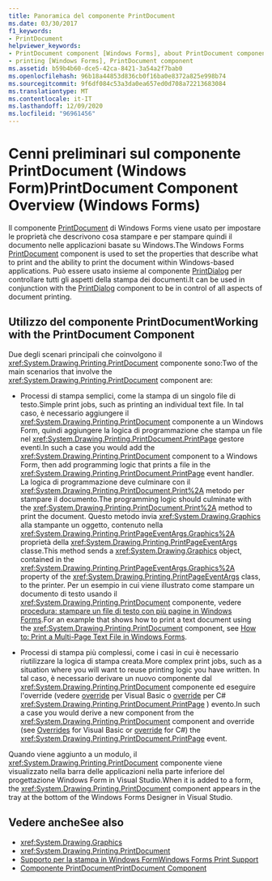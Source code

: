 ```yaml
---
title: Panoramica del componente PrintDocument
ms.date: 03/30/2017
f1_keywords:
- PrintDocument
helpviewer_keywords:
- PrintDocument component [Windows Forms], about PrintDocument component
- printing [Windows Forms], PrintDocument component
ms.assetid: b59b4b60-dce5-42ca-8421-3a54a2f7bab0
ms.openlocfilehash: 96b18a44853d836cb0f16ba0e8372a825e998b74
ms.sourcegitcommit: 9f6df084c53a3da0ea657ed0d708a72213683084
ms.translationtype: MT
ms.contentlocale: it-IT
ms.lasthandoff: 12/09/2020
ms.locfileid: "96961456"
---
```

# <a name="printdocument-component-overview-windows-forms"></a><span data-ttu-id="b331b-102">Cenni preliminari sul componente PrintDocument (Windows Form)</span><span class="sxs-lookup"><span data-stu-id="b331b-102">PrintDocument Component Overview (Windows Forms)</span></span>

<span data-ttu-id="b331b-103">Il componente [PrintDocument](printdocument-component-windows-forms.md) di Windows Forms viene usato per impostare le proprietà che descrivono cosa stampare e per stampare quindi il documento nelle applicazioni basate su Windows.</span><span class="sxs-lookup"><span data-stu-id="b331b-103">The Windows Forms [PrintDocument](printdocument-component-windows-forms.md) component is used to set the properties that describe what to print and the ability to print the document within Windows-based applications.</span></span> <span data-ttu-id="b331b-104">Può essere usato insieme al componente [PrintDialog](printdialog-component-windows-forms.md) per controllare tutti gli aspetti della stampa dei documenti.</span><span class="sxs-lookup"><span data-stu-id="b331b-104">It can be used in conjunction with the [PrintDialog](printdialog-component-windows-forms.md) component to be in control of all aspects of document printing.</span></span>

## <a name="working-with-the-printdocument-component"></a><span data-ttu-id="b331b-105">Utilizzo del componente PrintDocument</span><span class="sxs-lookup"><span data-stu-id="b331b-105">Working with the PrintDocument Component</span></span>

<span data-ttu-id="b331b-106">Due degli scenari principali che coinvolgono il <xref:System.Drawing.Printing.PrintDocument> componente sono:</span><span class="sxs-lookup"><span data-stu-id="b331b-106">Two of the main scenarios that involve the <xref:System.Drawing.Printing.PrintDocument> component are:</span></span>

- <span data-ttu-id="b331b-107">Processi di stampa semplici, come la stampa di un singolo file di testo.</span><span class="sxs-lookup"><span data-stu-id="b331b-107">Simple print jobs, such as printing an individual text file.</span></span> <span data-ttu-id="b331b-108">In tal caso, è necessario aggiungere il <xref:System.Drawing.Printing.PrintDocument> componente a un Windows Form, quindi aggiungere la logica di programmazione che stampa un file nel <xref:System.Drawing.Printing.PrintDocument.PrintPage> gestore eventi.</span><span class="sxs-lookup"><span data-stu-id="b331b-108">In such a case you would add the <xref:System.Drawing.Printing.PrintDocument> component to a Windows Form, then add programming logic that prints a file in the <xref:System.Drawing.Printing.PrintDocument.PrintPage> event handler.</span></span> <span data-ttu-id="b331b-109">La logica di programmazione deve culminare con il <xref:System.Drawing.Printing.PrintDocument.Print%2A> metodo per stampare il documento.</span><span class="sxs-lookup"><span data-stu-id="b331b-109">The programming logic should culminate with the <xref:System.Drawing.Printing.PrintDocument.Print%2A> method to print the document.</span></span> <span data-ttu-id="b331b-110">Questo metodo invia <xref:System.Drawing.Graphics> alla stampante un oggetto, contenuto nella <xref:System.Drawing.Printing.PrintPageEventArgs.Graphics%2A> proprietà della <xref:System.Drawing.Printing.PrintPageEventArgs> classe.</span><span class="sxs-lookup"><span data-stu-id="b331b-110">This method sends a <xref:System.Drawing.Graphics> object, contained in the <xref:System.Drawing.Printing.PrintPageEventArgs.Graphics%2A> property of the <xref:System.Drawing.Printing.PrintPageEventArgs> class, to the printer.</span></span> <span data-ttu-id="b331b-111">Per un esempio in cui viene illustrato come stampare un documento di testo usando il <xref:System.Drawing.Printing.PrintDocument> componente, vedere [procedura: stampare un file di testo con più pagine in Windows Forms](../advanced/how-to-print-a-multi-page-text-file-in-windows-forms.md).</span><span class="sxs-lookup"><span data-stu-id="b331b-111">For an example that shows how to print a text document using the <xref:System.Drawing.Printing.PrintDocument> component, see [How to: Print a Multi-Page Text File in Windows Forms](../advanced/how-to-print-a-multi-page-text-file-in-windows-forms.md).</span></span>

- <span data-ttu-id="b331b-112">Processi di stampa più complessi, come i casi in cui è necessario riutilizzare la logica di stampa creata.</span><span class="sxs-lookup"><span data-stu-id="b331b-112">More complex print jobs, such as a situation where you will want to reuse printing logic you have written.</span></span> <span data-ttu-id="b331b-113">In tal caso, è necessario derivare un nuovo componente dal <xref:System.Drawing.Printing.PrintDocument> componente ed eseguire l'override (vedere [override](/dotnet/visual-basic/language-reference/modifiers/overrides) per Visual Basic o [override](/dotnet/csharp/language-reference/keywords/override) per C# <xref:System.Drawing.Printing.PrintDocument.PrintPage> ) evento.</span><span class="sxs-lookup"><span data-stu-id="b331b-113">In such a case you would derive a new component from the <xref:System.Drawing.Printing.PrintDocument> component and override (see [Overrides](/dotnet/visual-basic/language-reference/modifiers/overrides) for Visual Basic or [override](/dotnet/csharp/language-reference/keywords/override) for C#) the <xref:System.Drawing.Printing.PrintDocument.PrintPage> event.</span></span>

<span data-ttu-id="b331b-114">Quando viene aggiunto a un modulo, il <xref:System.Drawing.Printing.PrintDocument> componente viene visualizzato nella barra delle applicazioni nella parte inferiore del progettazione Windows Form in Visual Studio.</span><span class="sxs-lookup"><span data-stu-id="b331b-114">When it is added to a form, the <xref:System.Drawing.Printing.PrintDocument> component appears in the tray at the bottom of the Windows Forms Designer in Visual Studio.</span></span>

## <a name="see-also"></a><span data-ttu-id="b331b-115">Vedere anche</span><span class="sxs-lookup"><span data-stu-id="b331b-115">See also</span></span>

- <xref:System.Drawing.Graphics>
- <xref:System.Drawing.Printing.PrintDocument>
- [<span data-ttu-id="b331b-116">Supporto per la stampa in Windows Form</span><span class="sxs-lookup"><span data-stu-id="b331b-116">Windows Forms Print Support</span></span>](../advanced/windows-forms-print-support.md)
- [<span data-ttu-id="b331b-117">Componente PrintDocument</span><span class="sxs-lookup"><span data-stu-id="b331b-117">PrintDocument Component</span></span>](printdocument-component-windows-forms.md)
